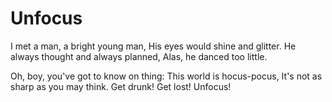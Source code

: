 # Unfocus

I met a man, a bright young man,
His eyes would shine and glitter.
He always thought and always planned,
Alas, he danced too little.

Oh, boy, you've got to know on thing:
This world is hocus-pocus,
It's not as sharp as you may think.
Get drunk! Get lost! Unfocus!
